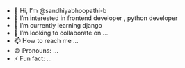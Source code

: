- 👋 Hi, I’m @sandhiyabhoopathi-b
- 👀 I’m interested in frontend developer , python developer 
- 🌱 I’m currently learning django 
- 💞️ I’m looking to collaborate on ...
- 📫 How to reach me ...
- 😄 Pronouns: ...
- ⚡ Fun fact: ...

<!---
sandhiyabhoopathi-b/sandhiyabhoopathi-b is a ✨ special ✨ repository because its `README.md` (this file) appears on your GitHub profile.
You can click the Preview link to take a look at your changes.
--->
